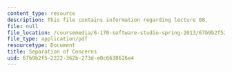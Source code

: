 ```yaml
---
content_type: resource
description: This file contains information regarding lecture 08.
file: null
file_location: /coursemedia/6-170-software-studio-spring-2013/67b9b2f52222362b273de0c6638626e4_MIT6_170S13_08-sep-of-conc.pdf
file_type: application/pdf
resourcetype: Document
title: Separation of Concerns
uid: 67b9b2f5-2222-362b-273d-e0c6638626e4
---
```


